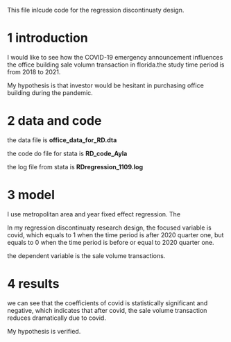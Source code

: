 This file inlcude code for the regression discontinuaty design.

1 introduction
==

I would like to see how the COVID-19 emergency announcement influences the office building sale volumn transaction in florida.the study time period is from 2018 to 2021.

My hypothesis is that investor would be hesitant in purchasing office building during the pandemic. 


2 data and code
==

the data file is **office_data_for_RD.dta**

the code do file for stata is **RD_code_Ayla**

the log file from stata is **RDregression_1109.log**

3 model
==

I use metropolitan area and year fixed effect regression. The 

In my regression discontinuaty research design, the focused variable is covid, which equals to 1 when the time period is after 2020 quarter one, but equals to 0 when the time period is before or equal to 2020 quarter one.

the dependent variable is the sale volume transactions.

4 results
==

we can see that the coefficients of covid is statistically significant and negative, which indicates that after covid, the sale volume transaction reduces dramatically due to covid.

My hypothesis is verified.




